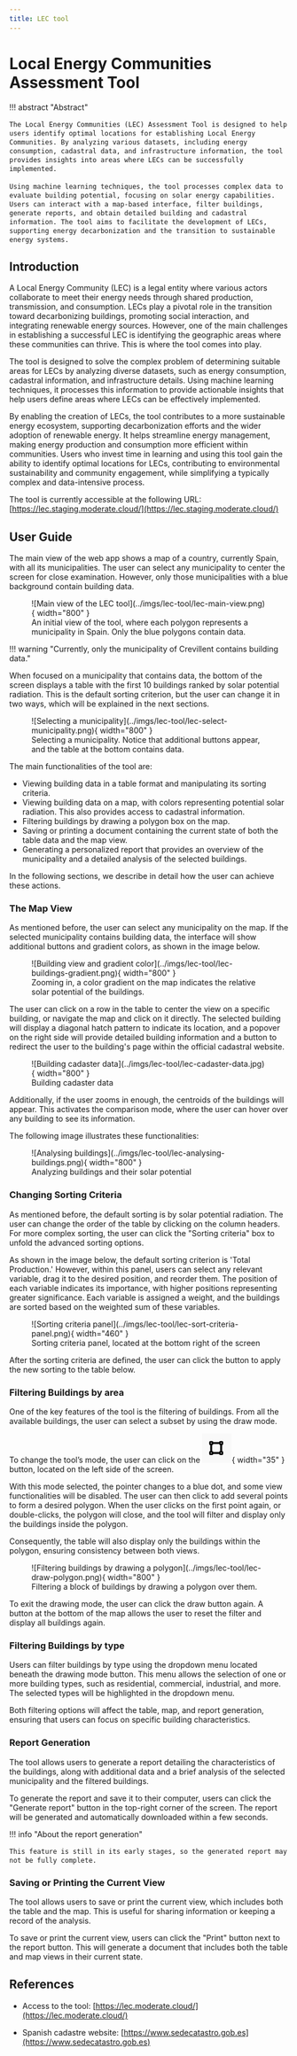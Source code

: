 ```yaml
---
title: LEC tool
---
```


# Local Energy Communities Assessment Tool

!!! abstract "Abstract"

    The Local Energy Communities (LEC) Assessment Tool is designed to help users identify optimal locations for establishing Local Energy Communities. By analyzing various datasets, including energy consumption, cadastral data, and infrastructure information, the tool provides insights into areas where LECs can be successfully implemented.

    Using machine learning techniques, the tool processes complex data to evaluate building potential, focusing on solar energy capabilities. Users can interact with a map-based interface, filter buildings, generate reports, and obtain detailed building and cadastral information. The tool aims to facilitate the development of LECs, supporting energy decarbonization and the transition to sustainable energy systems.


## Introduction

A Local Energy Community (LEC) is a legal entity where various actors collaborate to meet their energy needs through shared production, transmission, and consumption. LECs play a pivotal role in the transition toward decarbonizing buildings, promoting social interaction, and integrating renewable energy sources. However, one of the main challenges in establishing a successful LEC is identifying the geographic areas where these communities can thrive. This is where the tool comes into play.

The tool is designed to solve the complex problem of determining suitable areas for LECs by analyzing diverse datasets, such as energy consumption, cadastral information, and infrastructure details. Using machine learning techniques, it processes this information to provide actionable insights that help users define areas where LECs can be effectively implemented.

By enabling the creation of LECs, the tool contributes to a more sustainable energy ecosystem, supporting decarbonization efforts and the wider adoption of renewable energy. It helps streamline energy management, making energy production and consumption more efficient within communities. Users who invest time in learning and using this tool gain the ability to identify optimal locations for LECs, contributing to environmental sustainability and community engagement, while simplifying a typically complex and data-intensive process.

The tool is currently accessible at the following URL: [https://lec.staging.moderate.cloud/](https://lec.staging.moderate.cloud/)

## User Guide

The main view of the web app shows a map of a country, currently Spain, with all its municipalities. The user can select any municipality to center the screen for close examination. However, only those municipalities with a blue background contain building data.

<figure markdown="span">
  ![Main view of the LEC tool](../imgs/lec-tool/lec-main-view.png){ width="800" }
  <figcaption>An initial view of the tool, where each polygon represents a municipality in Spain. Only the blue polygons contain data.</figcaption>
</figure>

!!! warning "Currently, only the municipality of Crevillent contains building data."

When focused on a municipality that contains data, the bottom of the screen displays a table with the first 10 buildings ranked by solar potential radiation. This is the default sorting criterion, but the user can change it in two ways, which will be explained in the next sections.

<figure markdown="span">
  ![Selecting a municipality](../imgs/lec-tool/lec-select-municipality.png){ width="800" }
  <figcaption>Selecting a municipality. Notice that additional buttons appear, and the table at the bottom contains data.</figcaption>
</figure>

The main functionalities of the tool are:

- Viewing building data in a table format and manipulating its sorting criteria.
- Viewing building data on a map, with colors representing potential solar radiation. This also provides access to cadastral information.
- Filtering buildings by drawing a polygon box on the map.
- Saving or printing a document containing the current state of both the table data and the map view.
- Generating a personalized report that provides an overview of the municipality and a detailed analysis of the selected buildings.

In the following sections, we describe in detail how the user can achieve these actions.

### The Map View

As mentioned before, the user can select any municipality on the map. If the selected municipality contains building data, the interface will show additional buttons and gradient colors, as shown in the image below.

<figure markdown="span">
  ![Building view and gradient color](../imgs/lec-tool/lec-buildings-gradient.png){ width="800" }
  <figcaption>Zooming in, a color gradient on the map indicates the relative solar potential of the buildings.</figcaption>
</figure>

The user can click on a row in the table to center the view on a specific building, or navigate the map and click on it directly. The selected building will display a diagonal hatch pattern to indicate its location, and a popover on the right side will provide detailed building information and a button to redirect the user to the building's page within the official cadastral website.

<figure markdown="span">
  ![Building cadaster data](../imgs/lec-tool/lec-cadaster-data.jpg){ width="800" }
  <figcaption>Building cadaster data</figcaption>
</figure>

Additionally, if the user zooms in enough, the centroids of the buildings will appear. This activates the comparison mode, where the user can hover over any building to see its information.

The following image illustrates these functionalities:

<figure markdown="span">
  ![Analysing buildings](../imgs/lec-tool/lec-analysing-buildings.png){ width="800" }
  <figcaption>Analyzing buildings and their solar potential</figcaption>
</figure>

### Changing Sorting Criteria

As mentioned before, the default sorting is by solar potential radiation. The user can change the order of the table by clicking on the column headers. For more complex sorting, the user can click the "Sorting criteria" box to unfold the advanced sorting options.

As shown in the image below, the default sorting criterion is 'Total Production.' However, within this panel, users can select any relevant variable, drag it to the desired position, and reorder them. The position of each variable indicates its importance, with higher positions representing greater significance. Each variable is assigned a weight, and the buildings are sorted based on the weighted sum of these variables.

<figure markdown="span">
  ![Sorting criteria panel](../imgs/lec-tool/lec-sort-criteria-panel.png){ width="460" }
  <figcaption>Sorting criteria panel, located at the bottom right of the screen</figcaption>
</figure>

After the sorting criteria are defined, the user can click the button to apply the new sorting to the table below.

### Filtering Buildings by area

One of the key features of the tool is the filtering of buildings. From all the available buildings, the user can select a subset by using the draw mode.

To change the tool’s mode, the user can click on the ![Draw button](../imgs/lec-tool/lec-draw-button.png){ width="35" } button, located on the left side of the screen.

With this mode selected, the pointer changes to a blue dot, and some view functionalities will be disabled. The user can then click to add several points to form a desired polygon. When the user clicks on the first point again, or double-clicks, the polygon will close, and the tool will filter and display only the buildings inside the polygon.

Consequently, the table will also display only the buildings within the polygon, ensuring consistency between both views.

<figure markdown="span">
  ![Filtering buildings by drawing a polygon](../imgs/lec-tool/lec-draw-polygon.png){ width="800" }
  <figcaption>Filtering a block of buildings by drawing a polygon over them.</figcaption>
</figure>

To exit the drawing mode, the user can click the draw button again. A button at the bottom of the map allows the user to reset the filter and display all buildings again.

### Filtering Buildings by type

Users can filter buildings by type using the dropdown menu located beneath the drawing mode button. This menu allows the selection of one or more building types, such as residential, commercial, industrial, and more. The selected types will be highlighted in the dropdown menu.

Both filtering options will affect the table, map, and report generation, ensuring that users can focus on specific building characteristics.

### Report Generation

The tool allows users to generate a report detailing the characteristics of the buildings, along with additional data and a brief analysis of the selected municipality and the filtered buildings.

To generate the report and save it to their computer, users can click the "Generate report" button in the top-right corner of the screen. The report will be generated and automatically downloaded within a few seconds.

!!! info "About the report generation"

    This feature is still in its early stages, so the generated report may not be fully complete.

### Saving or Printing the Current View

The tool allows users to save or print the current view, which includes both the table and the map. This is useful for sharing information or keeping a record of the analysis.

To save or print the current view, users can click the "Print" button next to the report button. This will generate a document that includes both the table and map views in their current state.

## References

- Access to the tool: [https://lec.moderate.cloud/](https://lec.moderate.cloud/)

- Spanish cadastre website: [https://www.sedecatastro.gob.es](https://www.sedecatastro.gob.es)
